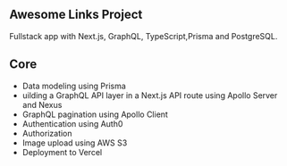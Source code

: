 ## Awesome Links Project
Fullstack app with Next.js, GraphQL, TypeScript,Prisma and PostgreSQL. 

## Core
- Data modeling using Prisma
- uilding a GraphQL API layer in a Next.js API route using Apollo Server and Nexus
- GraphQL pagination using Apollo Client
- Authentication using Auth0
- Authorization
- Image upload using AWS S3
- Deployment to Vercel
